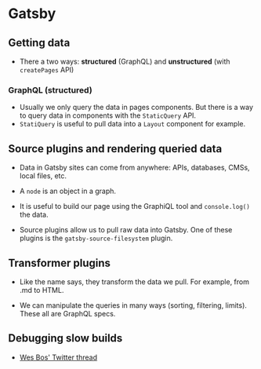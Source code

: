 # Gatsby

## Getting data

- There a two ways: **structured** (GraphQL) and **unstructured** (with `createPages` API)

### GraphQL (structured)

- Usually we only query the data in pages components. But there is a way to query data in components with the `StaticQuery` API.
- `StatiQuery` is useful to pull data into a `Layout` component for example.

## Source plugins and rendering queried data

- Data in Gatsby sites can come from anywhere: APIs, databases, CMSs, local files, etc.

- A `node` is an object in a graph.

- It is useful to build our page using the GraphiQL tool and `console.log()` the data.

- Source plugins allow us to pull raw data into Gatsby. One of these plugins is the `gatsby-source-filesystem` plugin.

## Transformer plugins

- Like the name says, they transform the data we pull. For example, from .md to HTML.

- We can manipulate the queries in many ways (sorting, filtering, limits). These all are GraphQL specs.

## Debugging slow builds

- [Wes Bos' Twitter thread](https://twitter.com/wesbos/status/1234583291812089858)
